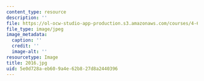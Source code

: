 ```yaml
---
content_type: resource
description: ''
file: https://ol-ocw-studio-app-production.s3.amazonaws.com/courses/4-614-religious-architecture-and-islamic-cultures-fall-2002/5e0d728aeb609a4e62b827d8a2440396_2016.jpg
file_type: image/jpeg
image_metadata:
  caption: ''
  credit: ''
  image-alt: ''
resourcetype: Image
title: 2016.jpg
uid: 5e0d728a-eb60-9a4e-62b8-27d8a2440396
---
```

